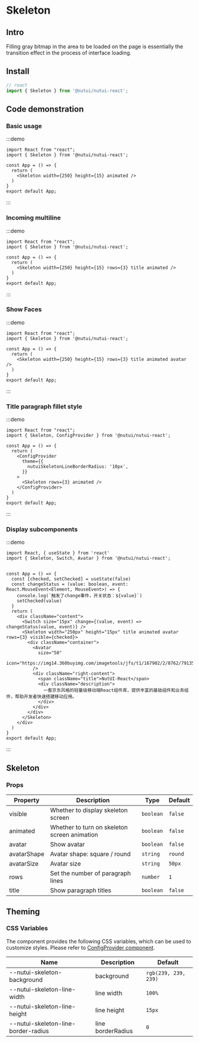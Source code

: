 # Skeleton

## Intro

Filling gray bitmap in the area to be loaded on the page is essentially the transition effect in the process of interface loading.

## Install

```ts
// react
import { Skeleton } from '@nutui/nutui-react';
```

## Code demonstration

### Basic usage

:::demo

```tsx
import React from "react";
import { Skeleton } from '@nutui/nutui-react';

const App = () => {
  return (
    <Skeleton width={250} height={15} animated />
  )
}
export default App;
```

:::

### Incoming multiline

:::demo

```tsx
import React from "react";
import { Skeleton } from '@nutui/nutui-react';

const App = () => {
  return (
    <Skeleton width={250} height={15} rows={3} title animated />
  )
}
export default App;
```

:::

### Show Faces

:::demo

```tsx
import React from "react";
import { Skeleton } from '@nutui/nutui-react';

const App = () => {
  return (
    <Skeleton width={250} height={15} rows={3} title animated avatar />
  )
}
export default App;
```

:::

### Title paragraph fillet style

:::demo

```tsx
import React from "react";
import { Skeleton, ConfigProvider } from '@nutui/nutui-react';

const App = () => {
  return (
    <ConfigProvider
      theme={{
        nutuiSkeletonLineBorderRadius: '10px',
      }}
    >
      <Skeleton rows={3} animated />
    </ConfigProvider>
  )
}
export default App;
```

:::

### Display subcomponents

:::demo

```tsx
import React, { useState } from 'react'
import { Skeleton, Switch, Avatar } from '@nutui/nutui-react';


const App = () => {
  const [checked, setChecked] = useState(false)
  const changeStatus = (value: boolean, event: React.MouseEvent<Element, MouseEvent>) => {
    console.log(`触发了change事件，开关状态：${value}`)
    setChecked(value)
  }
  return (
    <div className="content">
      <Switch size="15px" change={(value, event) => changeStatus(value, event)} />
      <Skeleton width="250px" height="15px" title animated avatar rows={3} visible={checked}>
        <div className="container">
          <Avatar
            size="50"
            icon="https://img14.360buyimg.com/imagetools/jfs/t1/167902/2/8762/791358/603742d7E9b4275e3/e09d8f9a8bf4c0ef.png"
          />
          <div className="right-content">
            <span className="title">NutUI-React</span>
            <div className="description">
              一套京东风格的轻量级移动端React组件库，提供丰富的基础组件和业务组件，帮助开发者快速搭建移动应用。
            </div>
          </div>
        </div>
      </Skeleton>
    </div>
  )
}
export default App;
```

:::

## Skeleton

### Props

| Property | Description | Type | Default |
| --- | --- | --- | --- |
| visible | Whether to display skeleton screen | `boolean` | `false` |
| animated | Whether to turn on skeleton screen animation | `boolean` | `false` |
| avatar | Show avatar | `boolean` | `false` |
| avatarShape | Avatar shape: square / round | `string` | `round` |
| avatarSize | Avatar size | `string` | `50px` |
| rows | Set the number of paragraph lines | `number` | `1` |
| title | Show paragraph titles | `boolean` | `false` |

## Theming

### CSS Variables

The component provides the following CSS variables, which can be used to customize styles. Please refer to [ConfigProvider component](#/en-US/component/configprovider).

| Name | Description | Default |
| --- | --- | --- |
| \--nutui-skeleton-background | background | `rgb(239, 239, 239)` |
| \--nutui-skeleton-line-width | line width | `100%` |
| \--nutui-skeleton-line-height | line height | `15px` |
| \--nutui-skeleton-line-border-radius | line borderRadius | `0` |
